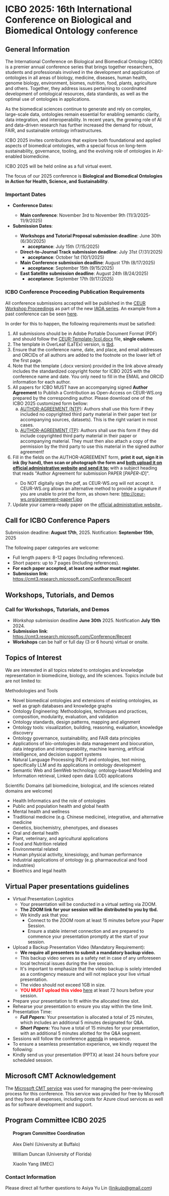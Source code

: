 <br>
<h1> ICBO 2025: 16th International Conference on Biological and Biomedical Ontology <small>conference</small></h1>

## General Information 

The International Conference on Biological and Biomedical Ontology (ICBO) is a premier annual conference series that brings together researchers, students and professionals involved in the development and application of ontologies in all areas of biology, medicine, diseases, human health, genome biology, environment, biomes, nutrition, food, plants, agriculture and others. Together, they address issues pertaining to coordinated development of ontological resources, data standards, as well as the optimal use of ontologies in applications.

As the biomedical sciences continue to generate and rely on complex, large-scale data, ontologies remain essential for enabling semantic clarity, data integration, and interoperability. In recent years, the growing role of AI and data-driven research has further increased the demand for robust, FAIR, and sustainable ontology infrastructures.

ICBO 2025 invites contributions that explore both foundational and applied aspects of biomedical ontologies, with a special focus on long-term sustainability, governance, tooling, and the evolving role of ontologies in AI-enabled biomedicine.

ICBO 2025 will be held online as a full virtual event. 


The focus of our 2025 conference is <b>Biological and Biomedical Ontologies in Action for Health, Science, and Sustainability</b>.

### Important Dates 

  <ul>
    <li><b>Conference Dates:</b></li>  
    <ul>
        <li><b>Main conference</b>: November 3rd to November 9th (11/3/2025-11/9/2025)</li>
    </ul>
    <li><b>Submission Dates</b>:</li> 
    <ul>
        <li><b>Workshops and Tutorial Proposal submission deadline</b>: June 30th (6/30/2025) 
           <ul><li><b>acceptance</b>: July 15th (7/15/2025)</li></ul>
        <li><b>Direct-to-Journal Track submission deadline</b>: July 31st (7/31/2025) 
          <ul><li><b>acceptance</b>: October 1st (10/1/2025)</li></ul>
        <li><b>Main Conference submission deadline</b>: August 17th (8/17/2025) 
          <ul><li><b>acceptance</b>: September 15th (9/15/2025)</li></ul>
        <li><b>East Satellite submission deadline</b>: August 24th (8/24/2025)
          <ul><li><b>acceptance</b>: September 17th (9/17/2025)</li></ul>
    </ul>
  </ul>

### ICBO Conference Proceeding Publication Requirements

All conference submissions accepted will be published in the <a href="http://ceur-ws.org/" target="_blank">CEUR Workshop Proceedings</a> as part of the new <a href="http://ceur-ws.org/iaoa.html" target="_blank">IAOA series</a>. 
An example from a past conference can be seen <a href="https://ceur-ws.org/Vol-3603/" target="_blank">here</a>.

In order for this to happen, the following requirements must be satisfied:

<ol type="1">            
    <li>All submissions should be in Adobe Portable Document Format (PDF) and should follow the <a href="../docs/CEUR-Template-1col.docx" target="_blank"> CEUR-Template-1col.docx</a> file, <b>single column</b>.</li>
    <li>The template in OverLeaf (LaTEx) version, is <a href="" target="_blank"> tbd</a>. 
    <li>Ensure that the conference name, date, and place, and email addresses and ORCIDs of all authors are added to the footnote on the lower left of the first page.</li>
    <li>Note that the template (.docx version) provided in the link above already includes the standardized copyright footer for ICBO 2025 with the conference name and date. You only need to fill in the EMAIL and ORCID information for each author.</li>
    <li>All papers for ICBO MUST have an accompanying signed <b>Author Agreement</b> to Publish a Contribution as Open-Access on CEUR-WS.org prepared by the corresponding author. Please download one of the ICBO 2025 customized form bellow:
        <ol type="a"> 
        <li><a href="https://ceur-ws.org/ceur-author-agreement-ccby-ntp.pdf?ver=2021-02-12" target="_blank">AUTHOR-AGREEMENT (NTP)</a>: Authors shall use this form if they included no copyrighted third party material in their paper text (or accompanying sources, datasets). This is the right variant in most cases.</li>
        <li><a href="https://ceur-ws.org/ceur-author-agreement-ccby-tp.pdf?ver=2021-02-12" target="_blank">AUTHOR-AGREEMENT (TP)</a>: Authors shall use this form if they did include copyrighted third party material in their paper or accompanying material. They must then also attach a copy of the permission by the third party to use this material in the signed author agreement!</li>
        </ol>
        <li>Fill in the fields on the AUTHOR-AGREEMENT form, <b>print
    it out, sign it in ink (by hand), then scan or photograph the form
    and <u>both upload it on</u> <a
    href="https://cmt3.research.microsoft.com/Conference/Recent"
    target="_blank">official administrative website</a> <u>and send it
    to:</u>  <a
    href="mailto:">
    </a>
        </b> with a subject heading that reads "Author Agreement for submission PAPER [<i>PAPER-ID</i>]".</li>
        <ul><li>Do NOT digitally sign the pdf, as CEUR-WS.org will not accept it. CEUR-WS.org allows an alternative method to provide a signature if you are unable to print the form, as shown here: <a href="http://ceur-ws.org/agreement-paper1.jpg"
            target="_blank">http://ceur-ws.org/agreement-paper1.jpg</a>
        </li></ul>
    <li>Update your camera-ready paper on the <a href="https://cmt3.research.microsoft.com/Conference/Recent"_blank">official administrative website </a>.</li>
</ol>

## Call for ICBO Conference Papers

Submission deadline: <b>August 17th</b>, 2025. Notification: <b>September 15th</b>, 2025

The following paper categories are welcome:
<ul>
    <li>Full length papers: 8-12 pages (Including references).</li>
    <li>Short papers: up to 7 pages (Including references).</li>
    <li><b>For each paper accepted, at least one author must register.</b></li>
    <li><b>Submission link:</b> <a href="https://cmt3.research.microsoft.com/Conference/Recent">https://cmt3.research.microsoft.com/Conference/Recent</a> </li>
</ul>

## Workshops, Tutorials, and Demos

### Call for Workshops, Tutorials, and Demos 

<ul>
    <li><i>Workshop</i> submission deadline <b>June 30th</b> 2025. Notification <b>July 15th</b> 2024.</li>
    <li><b>Submission link</b>: <a href="https://cmt3.research.microsoft.com/Conference/Recent">https://cmt3.research.microsoft.com/Conference/Recent</a> </li>
    <li><b>Workshops</b> can be half or full day (3 or 6 hours) virtual or onsite.</p> </li>
</ul> 

## Topics of Interest 

<p>We are interested in all topics related to ontologies and knowledge representation in biomedicine, biology, and life sciences. Topics include but are not limited to:</p>
<p>Methodologies and Tools</p>
<ul>
  <li>Novel biomedical ontologies and extensions of existing ontologies, as well as graph databases and knowledge graphs</li>
  <li>Ontology Engineering: Methodologies, techniques and practices, composition, modularity, evaluation, and validation</li>
  <li>Ontology standards, design patterns, mapping and alignment</li>
  <li>Ontology tools: visualization, building, reasoning, evaluation, knowledge discovery</li>
  <li>Ontology governance, sustainability, and FAIR data principles</li>
  <li>Applications of bio-ontologies in data management and biocuration, data integration and interoperability, machine learning, artificial intelligence, and decision support systems</li>
  <li>Natural Language Processing (NLP) and ontologies, text mining, specifically LLM and its applications in ontology development</li>
  <li>Semantic Web and SemWeb technology: ontology-based Modeling and Information retrieval, Linked open data (LOD) applications</li>
</ul>
<p>Scientific Domains (all biomedicine, biological, and life sciences related domains are welcome)</p>
<ul>
  <li>Health Informatics and the role of ontologies</li>
  <li>Public and population health and global health</li>
  <li>Mental health and wellness</li>
  <li>Traditional medicine (e.g. Chinese medicine), integrative, and alternative medicine</li>
  <li>Genetics, biochemistry, phenotypes, and diseases</li>
  <li>Oral and dental health</li>
  <li>Plant, veterinary, and agricultural applications</li>
  <li>Food and Nutrition related</li>
  <li>Environmental related</li>
  <li>Human physical activity, kinesiology, and human performance</li>
  <li>Industrial applications of ontology (e.g. pharmaceutical and food industries)</li>
  <li>Bioethics and legal health</li>
</ul>

## Virtual Paper presentations guidelines 
<ul>
    <li>
        Virtual Presentation Logistics
      <ul>
   <li>Your presentation will be conducted in a virtual setting via ZOOM.</li>
        <li><b>The ZOOM link for your session will be distributed to you by tbd.</b></li>
        <li>We kindly ask that you:
        <ul>
            <li>Connect to the ZOOM room at least 15 minutes before your Paper Session.</li>
            <li>Ensure a stable internet connection and are prepared to commence your presentation
                promptly at the start of your session.</li>
        </ul>
      </li>
      </ul>
    </li>
    <li>
      Upload a Backup Presentation Video (Mandatory Requirement):
    <ul>
        <li><b>We require all presenters to submit a mandatory backup video.</b></li>
        <li>This backup video serves as a safety net in case of any unforeseen local technical issues during the live session.</li>
        <li>It's important to emphasize that the video backup is solely intended as a contingency measure and will not replace your live virtual presentation.</li>
        <li>The video should not exceed 1GB in size.</li>
        <li><b><span style="color: red">YOU MUST upload this video </span></b> <a
                href="https://forms.gle/example" target="_blank">here</a> at least 72 hours
            before your session.</li>
    </ul>
    </li>
    <li>Prepare your presentation to fit within the allocated time slot.</li>
    <li>Rehearse your presentation to ensure you stay within the time limit.</li>
    <li>Presentation Time:
    <ul>
        <li><b><i>Full Papers:</i></b> Your presentation is allocated a total of 25 minutes, which includes an additional 5 minutes designated for Q&A.</li>
        <li><b><i>Short Papers:</i></b> You have a total of 15 minutes for your presentation, with an
            additional 5 minutes allotted for the Q&A segment.</li>
    </ul>
    </li>
    <li>Sessions will follow the conference <a
            href="./program.html#schedule" target="_blank">agenda</a> in sequence.</li>
        <li>To ensure a seamless presentation experience, we kindly request the following:
            <li>Kindly send us your presentation (PPTX) at least 24 hours before your scheduled session.</li>
    </li>
</ul>

## Microsoft CMT Acknowledgement
<p>The <a href="https://cmt3.research.microsoft.com/Conference/Recent">Microsoft CMT service</a> was used for managing the peer-reviewing process for this conference. This service was provided for free by Microsoft and they bore all expenses, including costs for Azure cloud services as well as for software development and support.</p>

## Program Committee ICBO 2025

<ul>
   <h4><b>Program Committee Coordination</b></h4>
    <p>Alex Diehl (University at Buffalo)</p>
    <p>William Duncan (University of Florida)</p>
    <p>Xiaolin Yang (IMEC)</p>
</ul>


### Contact Information 

Please direct all further questions to Asiya Yu Lin (linikujp@gmail.com)


